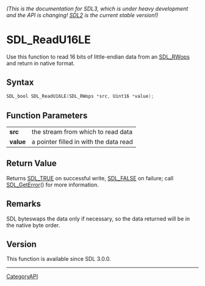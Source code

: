 ###### (This is the documentation for SDL3, which is under heavy development and the API is changing! [SDL2](https://wiki.libsdl.org/SDL2/) is the current stable version!)
# SDL_ReadU16LE

Use this function to read 16 bits of little-endian data from an [SDL_RWops](SDL_RWops.md) and return in native format.

## Syntax

```c
SDL_bool SDL_ReadU16LE(SDL_RWops *src, Uint16 *value);

```

## Function Parameters

|               |                                        |
| ------------- | -------------------------------------- |
| **src**       | the stream from which to read data     |
| **value**     | a pointer filled in with the data read |

## Return Value

Returns [SDL_TRUE](SDL_TRUE.md) on successful write, [SDL_FALSE](SDL_FALSE.md) on
failure; call [SDL_GetError](SDL_GetError.md)() for more information.

## Remarks

SDL byteswaps the data only if necessary, so the data returned will be in
the native byte order.

## Version

This function is available since SDL 3.0.0.

----
[CategoryAPI](CategoryAPI.md)
